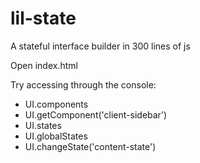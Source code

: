 # lil-state
A stateful interface builder in 300 lines of js

Open index.html

Try accessing through the console:
* UI.components
* UI.getComponent('client-sidebar')
* UI.states
* UI.globalStates
* UI.changeState('content-state')
